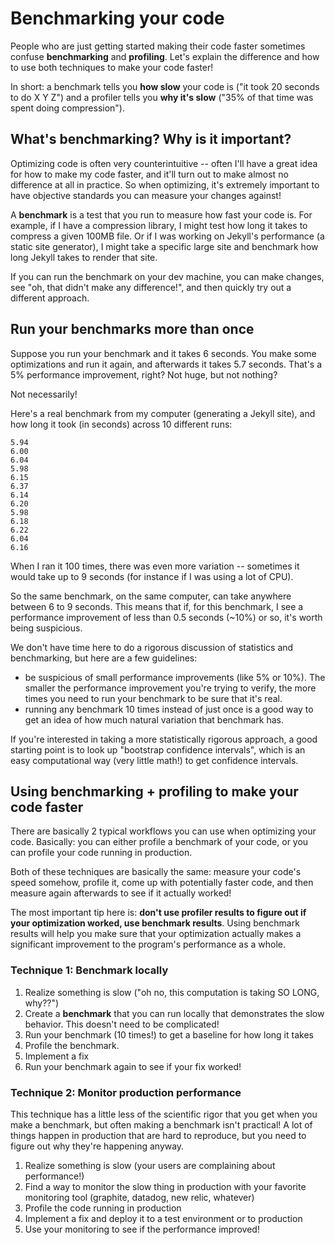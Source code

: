 # Benchmarking your code

People who are just getting started making their code faster sometimes confuse **benchmarking** and
**profiling**. Let's explain the difference and how to use both techniques to make your code faster!

In short: a benchmark tells you **how slow** your code is ("it took 20 seconds to do X Y Z") and a
profiler tells you **why it's slow** ("35% of that time was spent doing compression").

## What's benchmarking? Why is it important?

Optimizing code is often very counterintuitive -- often I'll have a great idea for how to make my
code faster, and it'll turn out to make almost no difference at all in practice. So when optimizing,
it's extremely important to have objective standards you can measure your changes against!

A **benchmark** is a test that you run to measure how fast your code is. For example, if I have a
compression library, I might test how long it takes to compress a given 100MB file. Or if I was
working on Jekyll's performance (a static site generator), I might take a specific large site and
benchmark how long Jekyll takes to render that site.

If you can run the benchmark on your dev machine, you can make changes, see "oh, that didn't make
any difference!", and then quickly try out a different approach.

## Run your benchmarks more than once

Suppose you run your benchmark and it takes 6 seconds. You make some optimizations and run it again,
and afterwards it takes 5.7 seconds. That's a 5% performance improvement, right? Not huge, but not
nothing?

Not necessarily!

Here's a real benchmark from my computer (generating a Jekyll site), and how long it took (in
seconds) across 10 different runs:

```
5.94
6.00
6.04
5.98
6.15
6.37
6.14
6.20
5.98
6.18
6.22
6.04
6.16
```

When I ran it 100 times, there was even more variation -- sometimes it would take up to 9 seconds
(for instance if I was using a lot of CPU).

So the same benchmark, on the same computer, can take anywhere between 6 to 9 seconds.
This means that if, for this benchmark, I see a performance improvement of less than 0.5 seconds
(~10%) or so, it's worth being suspicious.

We don't have time here to do a rigorous discussion of statistics and benchmarking, but here are a
few guidelines:

* be suspicious of small performance improvements (like 5% or 10%). The smaller the performance
  improvement you're trying to verify, the more times you need to run your benchmark to be sure that
  it's real.
* running any benchmark 10 times instead of just once is a good way to get an idea of how much
  natural variation that benchmark has.

If you're interested in taking a more statistically rigorous approach, a good starting point is to
look up "bootstrap confidence intervals", which is an easy computational way (very little math!) to
get confidence intervals.

## Using benchmarking + profiling to make your code faster

There are basically 2 typical workflows you can use when optimizing your code. Basically: you can
either profile a benchmark of your code, or you can profile your code running in production.

Both of these techniques are basically the same: measure your code's speed somehow, profile it, come
up with potentially faster code, and then measure again afterwards to see if it actually worked!

The most important tip here is: **don't use profiler results to figure out if your optimization
worked, use benchmark results**. Using benchmark results will help you make sure that your
optimization actually makes a significant improvement to the program's performance as a whole.

### Technique 1: Benchmark locally

1. Realize something is slow ("oh no, this computation is taking SO LONG, why??")
1. Create a **benchmark** that you can run locally that demonstrates the slow behavior. This doesn't
   need to be complicated!
1. Run your benchmark (10 times!) to get a baseline for how long it takes
1. Profile the benchmark.
1. Implement a fix
1. Run your benchmark again to see if your fix worked!

### Technique 2: Monitor production performance

This technique has a little less of the scientific rigor that you get when you make a benchmark, but
often making a benchmark isn't practical! A lot of things happen in production that are hard to
reproduce, but you need to figure out why they're happening anyway.

1. Realize something is slow (your users are complaining about performance!)
2. Find a way to monitor the slow thing in production with your favorite monitoring tool (graphite,
   datadog, new relic, whatever)
3. Profile the code running in production
4. Implement a fix and deploy it to a test environment or to production
5. Use your monitoring to see if the performance improved!
